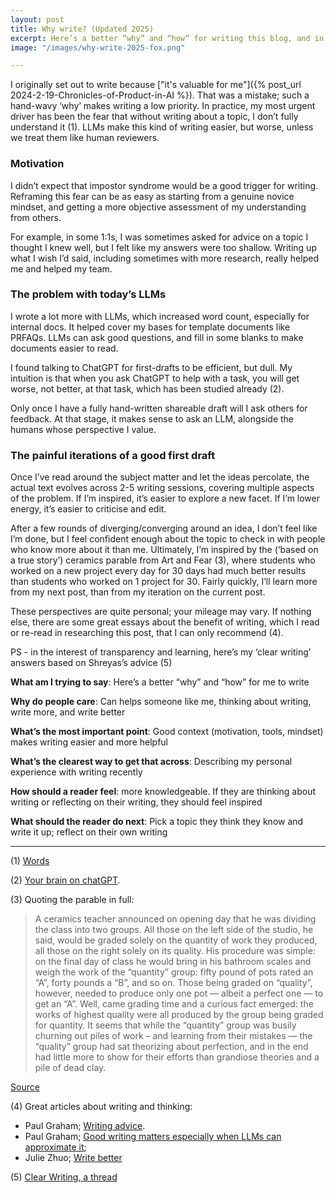 ```yaml
---
layout: post
title: Why write? (Updated 2025)
excerpt: Here’s a better “why” and “how” for writing this blog, and in general.
image: "/images/why-write-2025-fox.png"

---
```


I originally set out to write because ["it's valuable for me"]({% post_url 2024-2-19-Chronicles-of-Product-in-AI %}). That was a mistake; such a hand-wavy ‘why’ makes writing a low priority. In practice, my most urgent driver has been the fear that without writing about a topic, I don’t fully understand it (1). LLMs make this kind of writing easier, but worse, unless we treat them like human reviewers. 


### Motivation
I didn’t expect that impostor syndrome would be a good trigger for writing. Reframing this fear can be as easy as starting from a genuine novice mindset, and getting a more objective assessment of my understanding from others. 

For example, in some 1:1s, I was sometimes asked for advice on a topic I thought I knew well, but I felt like my answers were too shallow. Writing up what I wish I’d said, including sometimes with more research, really helped me and helped my team. 

### The problem with today’s LLMs 
I wrote a lot more with LLMs, which increased word count, especially for internal docs. It helped cover my bases for template documents like PRFAQs. LLMs can ask good questions, and fill in some blanks to make documents easier to read. 

I found talking to ChatGPT for first-drafts to be efficient, but dull. My intuition is that when you ask ChatGPT to help with a task, you will get worse, not better, at that task, which has been studied already (2). 

Only once I have a fully hand-written shareable draft will I ask others for feedback. At that stage, it makes sense to ask an LLM, alongside the humans whose perspective I value. 

### The painful iterations of a good first draft
Once I’ve read around the subject matter and let the ideas percolate, the actual text evolves across 2-5 writing sessions, covering multiple aspects of the problem. If I’m inspired, it’s easier to explore a new facet. If I’m lower energy, it’s easier to criticise and edit.

After a few rounds of diverging/converging around an idea, I don’t feel like I’m done, but I feel confident enough about the topic to check in with people who know more about it than me. Ultimately, I’m inspired by the (‘based on a true story’) ceramics parable from Art and Fear (3), where students who worked on a new project every day for 30 days had much better results than students who worked on 1 project for 30. Fairly quickly, I’ll learn more from my next post, than from my iteration on the current post.


These perspectives are quite personal; your mileage may vary. If nothing else, there are some great essays about the benefit of writing, which I read or re-read in researching this post, that I can only recommend (4).

PS - in the interest of transparency and learning, here’s my ‘clear writing’ answers based on Shreyas’s advice (5)

**What am I trying to say**: Here’s a better “why” and “how” for me to write

**Why do people care**: Can helps someone like me, thinking about writing, write more, and write better

**What’s the most important point**: Good context (motivation, tools, mindset) makes writing easier and more helpful

**What’s the clearest way to get that across**: Describing my personal experience with writing recently

**How should a reader feel**: more knowledgeable. If they are thinking about writing or reflecting on their writing, they should feel inspired

**What should the reader do next**: Pick a topic they think they know and write it up; reflect on their own writing

--- 

(1) [Words](https://www.paulgraham.com/words.html)

(2) [Your brain on chatGPT](https://www.media.mit.edu/publications/your-brain-on-chatgpt). 

(3) Quoting the parable in full:
> A ceramics teacher announced on opening day that he was dividing the class into two groups. All those on the left side of the studio, he said, would be graded solely on the quantity of work they produced, all those on the right solely on its quality. His procedure was simple: on the final day of class he would bring in his bathroom scales and weigh the work of the “quantity” group: fifty pound of pots rated an “A”, forty pounds a “B”, and so on. Those being graded on “quality”, however, needed to produce only one pot — albeit a perfect one — to get an “A”. Well, came grading time and a curious fact emerged: the works of highest quality were all produced by the group being graded for quantity. It seems that while the “quantity” group was busily churning out piles of work – and learning from their mistakes — the “quality” group had sat theorizing about perfection, and in the end had little more to show for their efforts than grandiose theories and a pile of dead clay. 

[Source](https://austinkleon.com/2020/12/10/quantity-leads-to-quality-the-origin-of-a-parable/)

(4) Great articles about writing and thinking:
- Paul Graham; [Writing advice](https://www.paulgraham.com/writing44.html).
- Paul Graham; [Good writing matters especially when LLMs can approximate it](https://paulgraham.com/writes.html); 
- Julie Zhuo; [Write better](https://lg.substack.com/p/the-looking-glass-so-you-want-to)

(5) [Clear Writing, a thread](https://x.com/shreyas/status/1285460711808700418)